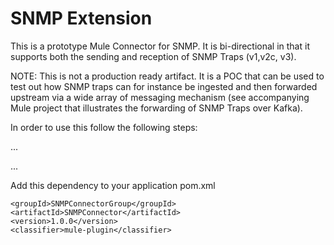 # SNMP Extension

This is a prototype Mule Connector for SNMP. It is bi-directional in that it supports both the sending and reception of SNMP Traps (v1,v2c, v3).

NOTE: This is not a production ready artifact. It is a POC that can be used to test out how SNMP traps can for instance be ingested and then forwarded upstream via a wide array of messaging mechanism (see accompanying Mule project that illustrates the forwarding of SNMP Traps over Kafka).

In order to use this follow the following steps:








...


...


Add this dependency to your application pom.xml

```
<groupId>SNMPConnectorGroup</groupId>
<artifactId>SNMPConnector</artifactId>
<version>1.0.0</version>
<classifier>mule-plugin</classifier>
```

